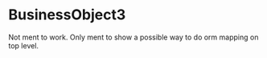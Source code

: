 # BusinessObject3

Not ment to work. Only ment to show a possible way to do orm mapping on top level.
